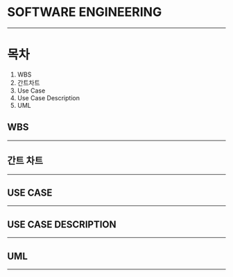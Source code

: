 # SOFTWARE ENGINEERING
<hr>

# 목차
1. WBS
2. 간트차트
3. Use Case
4. Use Case Description
5. UML

## WBS
<hr>

## 간트 차트
<hr>

## USE CASE
<hr>

## USE CASE DESCRIPTION
<hr>

## UML
<hr>


